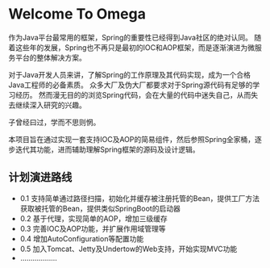 # Welcome To Omega

作为Java平台最常用的框架，Spring的重要性已经得到Java社区的绝对认同。
随着这些年的发展，Spring也不再只是最初的IOC和AOP框架，而是逐渐演进为微服务平台的整体解决方案。

对于Java开发人员来讲，了解Spring的工作原理及其代码实现，成为一个合格Java工程师的必备素质。
众多大厂及伪大厂都要求对于Spring源代码有足够的学习经历。
然而漫无目的的浏览Spring代码，会在大量的代码中迷失自己，从而失去继续深入研究的兴趣。

子曾经曰过，学而不思则惘。

本项目旨在通过实现一套支持IOC及AOP的简易组件，然后参照Spring全家桶，逐步迭代其功能，进而辅助理解Spring框架的源码及设计逻辑。

## 计划演进路线

- 0.1 支持简单通过路径扫描，初始化并缓存被注册托管的Bean，提供工厂方法获取被托管的Bean，提供类似SpringBoot的启动器
- 0.2 基于代理，实现简单的AOP，增加三级缓存
- 0.3 完善IOC及AOP功能，并扩展作用域管理等
- 0.4 增加AutoConfiguration等配置功能
- 0.5 加入Tomcat、Jetty及Undertow的Web支持，开始实现MVC功能
- ………………

